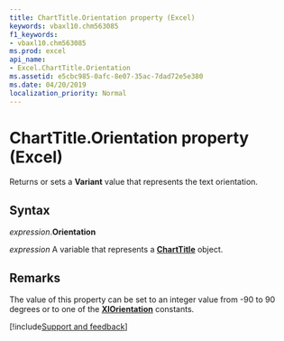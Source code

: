 ```yaml
---
title: ChartTitle.Orientation property (Excel)
keywords: vbaxl10.chm563085
f1_keywords:
- vbaxl10.chm563085
ms.prod: excel
api_name:
- Excel.ChartTitle.Orientation
ms.assetid: e5cbc985-0afc-8e07-35ac-7dad72e5e380
ms.date: 04/20/2019
localization_priority: Normal
---
```



# ChartTitle.Orientation property (Excel)

Returns or sets a **Variant** value that represents the text orientation.


## Syntax

_expression_.**Orientation**

_expression_ A variable that represents a **[ChartTitle](Excel.ChartTitle(object).md)** object.


## Remarks

The value of this property can be set to an integer value from -90 to 90 degrees or to one of the **[XlOrientation](Excel.XlOrientation.md)** constants.


[!include[Support and feedback](~/includes/feedback-boilerplate.md)]